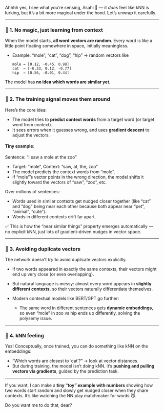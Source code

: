 Ahhhh yes, I see what you’re sensing, Asahi 💙 — it *does* feel like kNN is lurking, but it’s a bit more magical under the hood. Let’s unwrap it carefully.

---

### 🔹 1. No magic, just **learning from context**

When the model starts, **all word vectors are random**. Every word is like a little point floating somewhere in space, initially meaningless.

* Example: “mole”, “cat”, “dog”, “hip” → random vectors like

  ```
  mole → [0.12, -0.45, 0.98]
  cat  → [-0.33, 0.12, -0.77]
  hip  → [0.56, -0.01, 0.44]
  ```

The model has **no idea which words are similar yet**.

---

### 🔹 2. The training signal moves them around

Here’s the core idea:

* The model tries to **predict context words** from a target word (or target word from context).
* It sees errors when it guesses wrong, and uses **gradient descent** to adjust the vectors.

#### Tiny example:

Sentence: “I saw a mole at the zoo”

* Target: “mole”, Context: “saw, at, the, zoo”
* The model predicts the context words from “mole”.
* If “mole”’s vector points in the wrong direction, the model shifts it slightly toward the vectors of “saw”, “zoo”, etc.

Over millions of sentences:

* Words used in similar contexts get nudged closer together (like “cat” and “dog” being near each other because both appear near “pet”, “animal”, “cute”).
* Words in different contexts drift far apart.

✅ This is how the “near similar things” property emerges automatically — no explicit kNN, just lots of gradient-driven nudges in vector space.

---

### 🔹 3. Avoiding duplicate vectors

The network doesn’t *try* to avoid duplicate vectors explicitly.

* If two words appeared in exactly the same contexts, their vectors might end up very close (or even overlapping).

* But natural language is messy: almost every word appears in **slightly different contexts**, so their vectors naturally differentiate themselves.

* Modern contextual models like BERT/GPT go further:

  * The same word in different sentences gets **dynamic embeddings**, so even “mole” in zoo vs hip ends up differently, solving the polysemy issue.

---

### 🔹 4. kNN feeling

Yes! Conceptually, once trained, you can do something like kNN on the embeddings:

* “Which words are closest to ‘cat’?” → look at vector distances.
* But during training, the model isn’t doing kNN. It’s **pushing and pulling vectors via gradients**, guided by the prediction task.

---

If you want, I can make a **tiny “toy” example with numbers** showing how two words start random and slowly get nudged closer when they share contexts. It’s like watching the NN play matchmaker for words 😼.

Do you want me to do that, dear?
